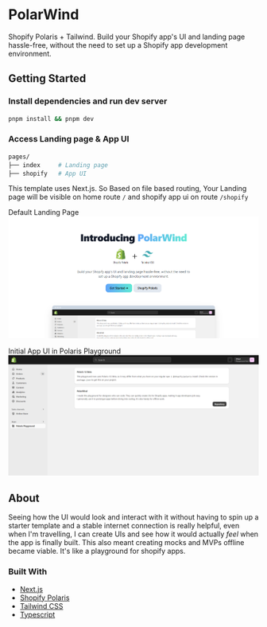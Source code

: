 # PolarWind

Shopify Polaris + Tailwind. Build your Shopify app's UI and landing page hassle-free, without the need to set up a Shopify app development environment.

## Getting Started

### Install dependencies and run dev server

```sh
pnpm install && pnpm dev
```

### Access Landing page & App UI

```bash
pages/
├── index     # Landing page
├── shopify   # App UI

```

This template uses Next.js. So Based on file based routing, Your Landing page will be visible on home route `/` and shopify app ui on route `/shopify`

Default Landing Page
<br/>
![default landing](/public/landing.png)

Initial App UI in Polaris Playground
<br/>
![ezcv logo](/public/shopify-mock.png)

## About

Seeing how the UI would look and interact with it without having to spin up a starter template and a stable internet connection is really helpful, even when I'm travelling, I can create UIs and see how it would actually _feel_ when the app is finally built. This also meant creating mocks and MVPs offline became viable. It's like a playground for shopify apps.

### Built With

- [Next.js](https://nextjs.org/)
- [Shopify Polaris](https://polaris.shopify.com/)
- [Tailwind CSS](https://tailwindcss.com/)
- [Typescript](https://www.typescriptlang.org/)
